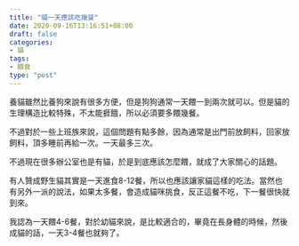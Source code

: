 ```yaml
---
title: "貓一天應該吃幾餐"
date: 2020-09-16T13:16:51+08:00
draft: false
categories:
- 貓
tags:
- 餵食
type: "post"
---
```

養貓雖然比養狗來說有很多方便，但是狗狗通常一天餵一到兩次就可以。但是貓的生理構造比較特殊，不太能捱餓，所以必須要多餵幾餐。

不過對於一些上班族來說，這個問題有點多餘，因為通常是出門前放飼料，回家放飼料，頂多睡前再給一次。一天最多三次。

不過現在很多辦公室也是有貓，於是到底應該怎麼餵，就成了大家關心的話題。

有人贊成野生貓其實是一天進食8-12餐，所以也應該讓家貓這樣的吃法。當然也有另外一派的說法，如果太多餐，會造成貓咪挑食，反正這餐不吃，下一餐很快就到來。

我認為一天餵4-6餐，對於幼貓來說，是比較適合的，畢竟在長身體的時候，然後成貓的話，一天3-4餐也就夠了。
